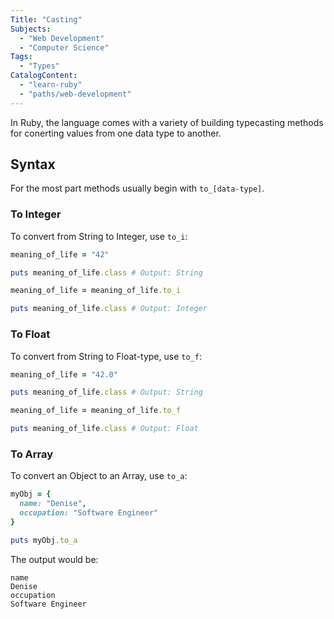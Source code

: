 ```yaml
---
Title: "Casting"
Subjects:
  - "Web Development"
  - "Computer Science"
Tags: 
  - "Types"
CatalogContent:
  - "learn-ruby"
  - "paths/web-development"
---
```


In Ruby, the language comes with a variety of building typecasting methods for conerting values from one data type to another. 

## Syntax

For the most part methods usually begin with `to_[data-type]`.

### To Integer

To convert from String to Integer, use `to_i`:

```rb
meaning_of_life = "42"

puts meaning_of_life.class # Output: String

meaning_of_life = meaning_of_life.to_i

puts meaning_of_life.class # Output: Integer
```

### To Float

To convert from String to Float-type, use `to_f`:

```rb
meaning_of_life = "42.0"

puts meaning_of_life.class # Output: String

meaning_of_life = meaning_of_life.to_f

puts meaning_of_life.class # Output: Float
```

### To Array

To convert an Object to an Array, use `to_a`: 

```rb
myObj = {
  name: "Denise",
  occupation: "Software Engineer"
}

puts myObj.to_a
```

The output would be: 

```
name
Denise
occupation
Software Engineer
```
